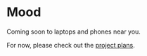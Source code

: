 # Mood

Coming soon to laptops and phones near you.

For now, please check out the [project plans](./docs/README.md).